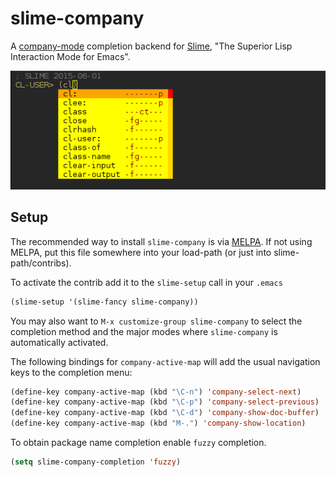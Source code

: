 slime-company
=============

A [company-mode](https://company-mode.github.io) completion backend for
[Slime](https://github.com/slime/slime), "The Superior Lisp Interaction Mode for Emacs".

![screenshot](slime-company.png)

## Setup

The recommended way to install `slime-company` is via
[MELPA](http://melpa.org/#/slime-company). If not using MELPA, put
this file somewhere into your load-path (or just into slime-path/contribs).

To activate the contrib add it to the `slime-setup` call in your `.emacs`

```el
(slime-setup '(slime-fancy slime-company))
```

You may also want to `M-x customize-group slime-company` to select the
completion method and the major modes where `slime-company` is
automatically activated.

The following bindings for `company-active-map` will add the usual
navigation keys to the completion menu:

```el
(define-key company-active-map (kbd "\C-n") 'company-select-next)
(define-key company-active-map (kbd "\C-p") 'company-select-previous)
(define-key company-active-map (kbd "\C-d") 'company-show-doc-buffer)
(define-key company-active-map (kbd "M-.") 'company-show-location)
```
To obtain package name completion enable `fuzzy` completion.

```el
(setq slime-company-completion 'fuzzy)
```
